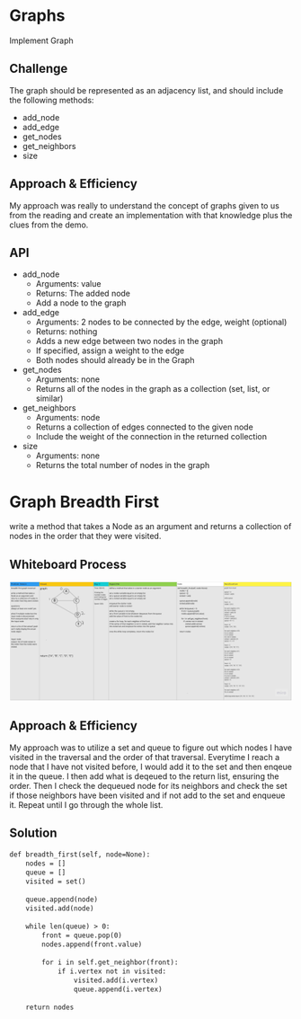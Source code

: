 # Graphs
Implement Graph

## Challenge
The graph should be represented as an adjacency list, and should include the following methods:
* add_node
* add_edge
* get_nodes
* get_neighbors
* size

## Approach & Efficiency
My approach was really to understand the concept of graphs given to us from the reading and create an implementation with that knowledge plus the clues from the demo.

## API
* add_node
  * Arguments: value
  * Returns: The added node
  * Add a node to the graph
* add_edge
  * Arguments: 2 nodes to be connected by the edge, weight (optional)
  * Returns: nothing
  * Adds a new edge between two nodes in the graph
  * If specified, assign a weight to the edge
  * Both nodes should already be in the Graph
* get_nodes
  * Arguments: none
  * Returns all of the nodes in the graph as a collection (set, list, or similar)
* get_neighbors
  * Arguments: node
  * Returns a collection of edges connected to the given node
  * Include the weight of the connection in the returned collection
* size
  * Arguments: none
  * Returns the total number of nodes in the graph

# Graph Breadth First
write a method that takes a Node as an argument and returns a collection of nodes in the order that they were visited.

## Whiteboard Process
![breadth-first](https://github.com/minxie97/data-structures-and-algorithms/blob/graph-breadth-first/python/code_challenges/graph/graph_breadth_first.jpg)

## Approach & Efficiency
My approach was to utilize a set and queue to figure out which nodes I have visited in the traversal and the order of that traversal. Everytime I reach a node that I have not visited before, I would add it to the set and then enqeue it in the queue. I then add what is deqeued to the return list, ensuring the order. Then I check the dequeued node for its neighbors and check the set if those neighbors have been visited and if not add to the set and enqueue it. Repeat until I go through the whole list.

## Solution
```
def breadth_first(self, node=None):
    nodes = []
    queue = []
    visited = set()

    queue.append(node)
    visited.add(node)

    while len(queue) > 0:
        front = queue.pop(0)
        nodes.append(front.value)

        for i in self.get_neighbor(front):
            if i.vertex not in visited:
                visited.add(i.vertex)
                queue.append(i.vertex)

    return nodes
```
